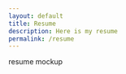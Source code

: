 ```yaml
---
layout: default
title: Resume
description: Here is my resume
permalink: /resume
---
```


resume mockup